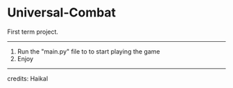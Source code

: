 # Universal-Combat
First term project.

-----------------------------------------------

1. Run the "main.py" file to to start playing the game
2. Enjoy

-----------------------------------------------

credits: Haikal
